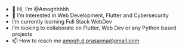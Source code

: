 - 👋 Hi, I’m @Amoghhhhh
- 👀 I’m interested in Web Development, Flutter and Cybersecurity
- I’m currently learning Full Stack WebDev
- I’m looking to collaborate on Flutter, Web Dev or any Python based projects
- 📫 How to reach me amogh.d.prasanna@gmail.com

<!---
Amoghhhhh/Amoghhhhh is a ✨ special ✨ repository because its `README.md` (this file) appears on your GitHub profile.
You can click the Preview link to take a look at your changes.
--->
